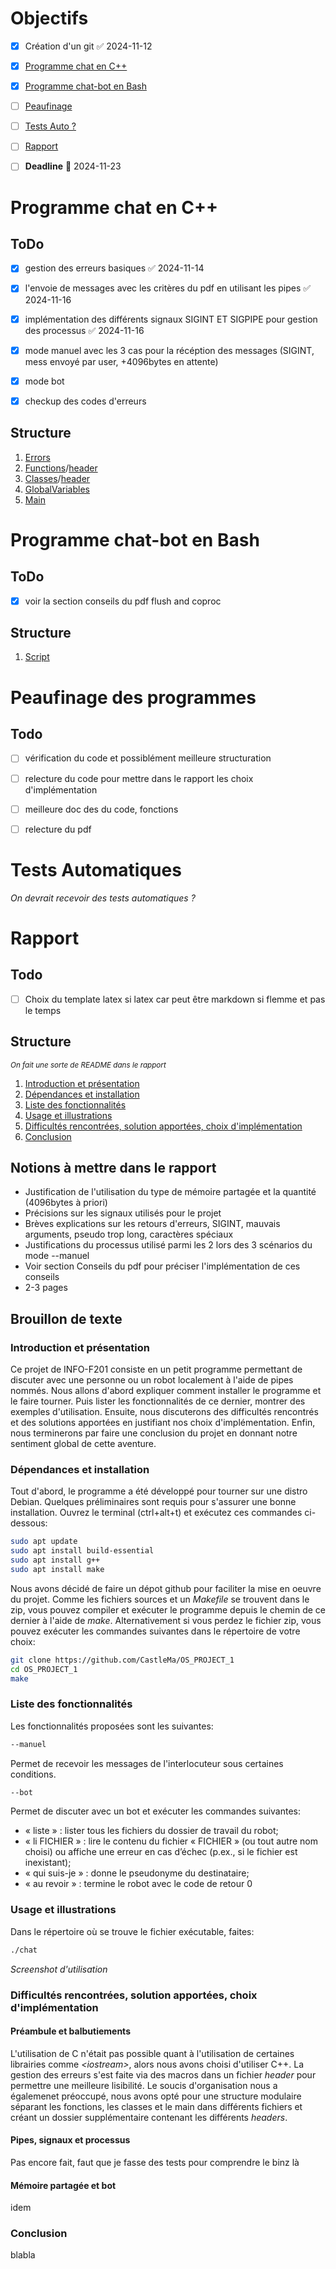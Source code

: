# Objectifs

- [x] Création d'un git ✅ 2024-11-12
- [x]  [Programme chat en C++](#programme-chat-en-c)
- [x]  [Programme chat-bot en Bash](#programme-chat-bot-en-bash)
- [ ]  [Peaufinage](#peaufinage-des-programmes)
- [ ]  [Tests Auto ?](#tests-auto)
- [ ]  [Rapport](#rapport)
- [ ] **Deadline** 📅 2024-11-23



# Programme chat en C++

## ToDo
- [x] gestion des erreurs basiques ✅ 2024-11-14
- [x] l'envoie de messages avec les critères du pdf en utilisant les pipes ✅ 2024-11-16
- [x] implémentation des différents signaux SIGINT ET SIGPIPE pour gestion des processus ✅ 2024-11-16
- [x] mode manuel avec les 3 cas pour la récéption des messages (SIGINT, mess envoyé par user, +4096bytes en attente)
- [x] mode bot
- [x] checkup des codes d'erreurs 


## Structure
1. [Errors](./include/errors.hpp) 
2. [Functions](./src/functions.cpp)/[header](./include/functions.hpp)
3. [Classes](./src/classes.cpp)/[header](./include/structNclasses.hpp)
4. [GlobalVariables](./include/shared_variables.hpp)
5. [Main](./src/main.cpp)



# Programme chat-bot en Bash

## ToDo
- [x] voir la section conseils du pdf flush and coproc

## Structure
1. [Script](./chat-bot)


# Peaufinage des programmes
## Todo
- [ ] vérification du code et possiblément meilleure structuration 
- [ ] relecture du code pour mettre dans le rapport les choix d'implémentation
- [ ] meilleure doc des du code, fonctions
- [ ] relecture du pdf


# Tests Automatiques
*On devrait recevoir des tests automatiques ?*


# Rapport

## Todo 
- [ ] Choix du template latex si latex car peut être markdown si flemme et pas le temps


## Structure 
<small>*On fait une sorte de README dans le rapport*</small>
1. [Introduction et présentation](#introduction-et-présentation)
2. [Dépendances et installation](#dépendances-et-installation)
3. [Liste des fonctionnalités](#liste-des-fonctionnalités)
4. [Usage et illustrations](#usage-et-illustrations)
5. [Difficultés rencontrées, solution apportées, choix d'implémentation](#difficultés-rencontrées-solution-apportées-choix-dimplémentation)
8. [Conclusion](#conclusion)


## Notions à mettre dans le rapport
- Justification de l'utilisation du type de mémoire partagée et la quantité (4096bytes à priori)
- Précisions sur les signaux utilisés pour le projet
- Brèves explications sur les retours d'erreurs, SIGINT, mauvais arguments, pseudo trop long, caractères spéciaux
- Justifications du processus utilisé parmi les 2 lors des 3 scénarios du mode --manuel
- Voir section Conseils du pdf pour préciser l'implémentation de ces conseils
- 2-3 pages



## Brouillon de texte

### Introduction et présentation

Ce projet de INFO-F201 consiste en un petit programme permettant de discuter avec une personne ou un robot localement à l'aide de pipes nommés. Nous allons d'abord expliquer comment installer le programme et le faire tourner. Puis lister les fonctionnalités de ce dernier, montrer des exemples d'utilisation. Ensuite, nous discuterons des difficultés rencontrés et des solutions apportées en justifiant nos choix d'implémentation. Enfin, nous terminerons par faire une conclusion du projet en donnant notre sentiment global de cette aventure.


### Dépendances et installation

Tout d'abord, le programme a été développé pour tourner sur une distro Debian. Quelques préliminaires sont requis pour s'assurer une bonne installation. Ouvrez le terminal (ctrl+alt+t) et exécutez ces commandes ci-dessous:

 ```bash
sudo apt update
sudo apt install build-essential
sudo apt install g++
sudo apt install make
```

Nous avons décidé de faire un dépot github pour faciliter la mise en oeuvre du projet. Comme les fichiers sources et un *Makefile* se trouvent dans le zip, vous pouvez compiler et exécuter le programme depuis le chemin de ce dernier à l'aide de *make*. Alternativement si vous perdez le fichier zip, vous pouvez exécuter les commandes suivantes dans le répertoire de votre choix:


 ```bash
git clone https://github.com/CastleMa/OS_PROJECT_1
cd OS_PROJECT_1
make
```


### Liste des fonctionnalités
Les fonctionnalités proposées sont les suivantes:
```bash
--manuel
```
Permet de recevoir les messages de l'interlocuteur sous certaines conditions.
```bash
--bot
```
Permet de discuter avec un bot et exécuter les commandes suivantes:
- « liste » : lister tous les fichiers du dossier de travail du robot;
- « li FICHIER » : lire le contenu du fichier « FICHIER » (ou tout autre nom choisi) ou
affiche une erreur en cas d’échec (p.ex., si le fichier est inexistant);
- « qui suis-je » : donne le pseudonyme du destinataire;
- « au revoir » : termine le robot avec le code de retour 0


### Usage et illustrations
Dans le répertoire où se trouve le fichier exécutable, faites:
```bash
./chat
```
*Screenshot d'utilisation*



### Difficultés rencontrées, solution apportées, choix d'implémentation

#### Préambule et balbutiements
L'utilisation de C n'était pas possible quant à l'utilisation de certaines librairies comme *\<iostream>*, alors nous avons choisi d'utiliser C++. La gestion des erreurs s'est faite via des macros dans un fichier *header* pour permettre une meilleure lisibilité. Le soucis d'organisation nous a égalemenet préoccupé, nous avons opté pour une structure modulaire séparant les fonctions, les classes et le main dans différents fichiers et créant un dossier supplémentaire contenant les différents *headers*. 

#### Pipes, signaux et processus
Pas encore fait, faut que je fasse des tests pour comprendre le binz là


#### Mémoire partagée et bot
idem


### Conclusion
blabla